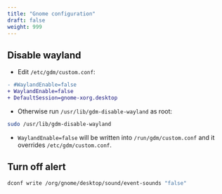 ```yaml
---
title: "Gnome configuration"
draft: false
weight: 999
---
```


## Disable wayland

- Edit `/etc/gdm/custom.conf`:

```diff
- #WaylandEnable=false
+ WaylandEnable=false
+ DefaultSession=gnome-xorg.desktop
```

- Otherwise run `/usr/lib/gdm-disable-wayland` as root:

```sh
sudo /usr/lib/gdm-disable-wayland
```

- `WaylandEnable=false` will be written into `/run/gdm/custom.conf` and it overrides `/etc/gdm/custom.conf`.

## Turn off alert

```sh
dconf write /org/gnome/desktop/sound/event-sounds "false"
```
